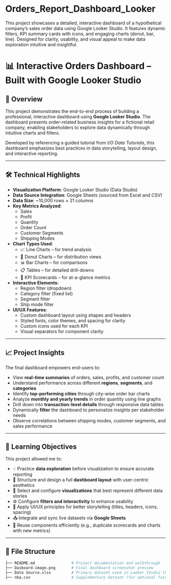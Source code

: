# Orders_Report_Dashboard_Looker
This project showcases a detailed, interactive dashboard of a hypothetical company’s sales order data using Google Looker Studio. It features dynamic filters, KPI summary cards with icons, and engaging charts (donut, bar, line). Designed for clarity, usability, and visual appeal to make data exploration intuitive and insightful.

# 📊 Interactive Orders Dashboard – Built with Google Looker Studio

## 📌 Overview

This project demonstrates the end-to-end process of building a professional, interactive dashboard using **Google Looker Studio**. The dashboard presents order-related business insights for a fictional retail company, enabling stakeholders to explore data dynamically through intuitive charts and filters.

Developed by referencing a guided tutorial from *I/O Data Tutorials*, this dashboard emphasizes best practices in data storytelling, layout design, and interactive reporting.

---

## 🛠 Technical Highlights

- **Visualization Platform**: Google Looker Studio (Data Studio)
- **Data Source Integration**: Google Sheets (sourced from Excel and CSV)
- **Data Size**: ~10,000 rows × 21 columns
- **Key Metrics Analyzed**:
  - Sales
  - Profit
  - Quantity
  - Order Count
  - Customer Segments
  - Shipping Modes
- **Chart Types Used**:
  - 📈 Line Charts – for trend analysis
  - 🥧 Donut Charts – for distribution views
  - 📊 Bar Charts – for comparisons
  - 📋 Tables – for detailed drill-downs
  - 🧾 KPI Scorecards – for at-a-glance metrics
- **Interactive Elements**:
  - Region filter (dropdown)
  - Category filter (fixed list)
  - Segment filter
  - Ship mode filter
- **UI/UX Features**:
  - Custom dashboard layout using shapes and headers
  - Styled fonts, color themes, and spacing for clarity
  - Custom icons used for each KPI
  - Visual separators for component clarity

---

## 📈 Project Insights

The final dashboard empowers end-users to:

- View **real-time summaries** of orders, sales, profits, and customer count
- Understand performance across different **regions**, **segments**, and **categories**
- Identify **top-performing cities** through city-wise order bar charts
- Analyze **monthly and yearly trends** in order quantity using line graphs
- Drill down into **transaction-level details** through responsive data tables
- Dynamically **filter** the dashboard to personalize insights per stakeholder needs
- Observe correlations between shipping modes, customer segments, and sales performance

---

## 🎯 Learning Objectives

This project allowed me to:

- 💡 Practice **data exploration** before visualization to ensure accurate reporting
- 🧱 Structure and design a full **dashboard layout** with user-centric aesthetics
- 🧮 Select and configure **visualizations** that best represent different data stories
- ⚙️ Configure **filters and interactivity** to enhance usability
- 🎨 Apply UI/UX principles for better storytelling (titles, headers, icons, spacing)
- 📤 Integrate and sync live datasets via **Google Sheets**
- 🔁 Reuse components efficiently (e.g., duplicate scorecards and charts with new metrics)

---

## 📁 File Structure

```bash
├── README.md                # Project documentation and walkthrough
├── Dasboard-image.png       # Final dashboard screenshot preview
├── Data Source.xlsx         # Primary dataset used in Looker Studio (Orders data)
├── nba.csv                  # Supplementary dataset (for optional future analysis)
